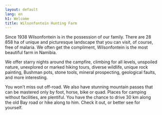 ```yaml
---
layout: default
lang: en
h1: Welcome
title: Wilsonfontein Hunting Farm
---
```


Since 1938 Wilsonfontein is in the possession of our family. There are 28 858 ha of unique and picturesque landscape that you can visit, of course, free of malaria. We often get the compliment, Wilsonfontein is the most beautiful farm in Namibia.

We offer starry nights around the campfire, climbing for all levels, unspoiled nature, unexplored or marked hiking tours, diverse wildlife, unique rock painting, Bushman pots, stone tools, mineral prospecting, geological faults, and more interesting.

You won't miss out off-road. We also have stunning mountain passes that can be mastered only by foot, horse, bike or quad. Places for camping without facilities, are plentiful. You have the chance to drive 30 km along the old Bay road or hike along to him. Check it out, or better see for yourself.